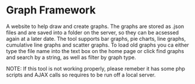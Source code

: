 Graph Framework
===============

A website to help draw and create graphs. The graphs are stored as .json files and are saved into a folder on the server, so they can be acsessed again at a later date. The tool supports bar graphs, pie charts, line graphs, cumulative line graphs and scatter graphs. To load old graphs you ca either type the file name into the text box on the home page or click find graphs and search by a string, as well as filter by graph type. 

NOTE:
If this tool is not working properly, please remeber it has some php scripts and AJAX calls so requires to be run off a local server.
